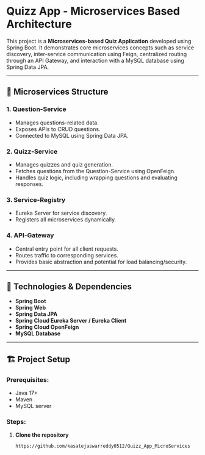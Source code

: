 # Quizz App - Microservices Based Architecture

This project is a **Microservices-based Quiz Application** developed using Spring Boot. It demonstrates core microservices concepts such as service discovery, inter-service communication using Feign, centralized routing through an API Gateway, and interaction with a MySQL database using Spring Data JPA.

---

## 🧱 Microservices Structure

### 1. **Question-Service**
- Manages questions-related data.
- Exposes APIs to CRUD questions.
- Connected to MySQL using Spring Data JPA.

### 2. **Quizz-Service**
- Manages quizzes and quiz generation.
- Fetches questions from the Question-Service using OpenFeign.
- Handles quiz logic, including wrapping questions and evaluating responses.

### 3. **Service-Registry**
- Eureka Server for service discovery.
- Registers all microservices dynamically.

### 4. **API-Gateway**
- Central entry point for all client requests.
- Routes traffic to corresponding services.
- Provides basic abstraction and potential for load balancing/security.

---

## 🚀 Technologies & Dependencies

- **Spring Boot**
- **Spring Web**
- **Spring Data JPA**
- **Spring Cloud Eureka Server / Eureka Client**
- **Spring Cloud OpenFeign**
- **MySQL Database**

---

## 🏗️ Project Setup

### Prerequisites:
- Java 17+
- Maven
- MySQL server

### Steps:

1. **Clone the repository**
   ```bash
   https://github.com/kasatejaswarreddy0512/Quizz_App_MicroServices
